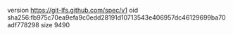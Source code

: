 version https://git-lfs.github.com/spec/v1
oid sha256:fb975c70ea9efa9c0edd28191d10713543e406957dc46129699ba70adf778298
size 9490
